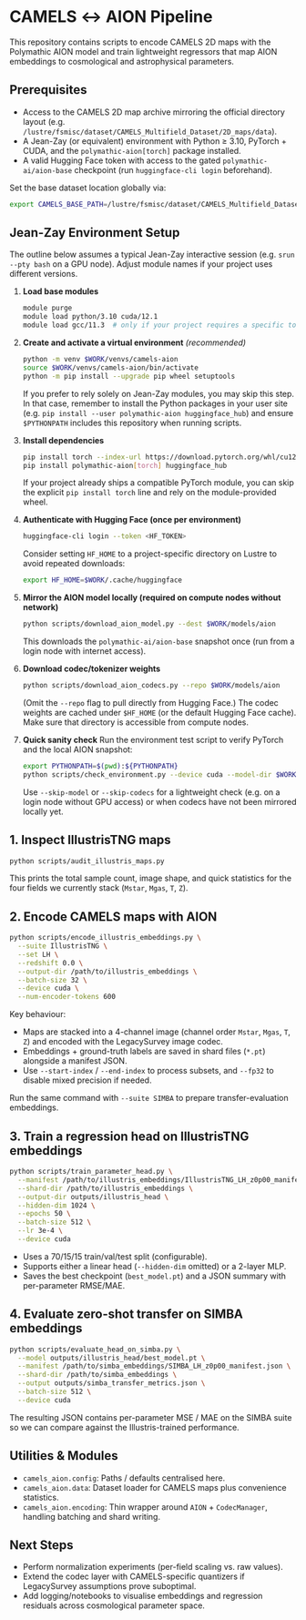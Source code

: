 # CAMELS ↔︎ AION Pipeline

This repository contains scripts to encode CAMELS 2D maps with the Polymathic AION model and train lightweight regressors that map AION embeddings to cosmological and astrophysical parameters.

## Prerequisites

- Access to the CAMELS 2D map archive mirroring the official directory layout (e.g. `/lustre/fsmisc/dataset/CAMELS_Multifield_Dataset/2D_maps/data`).
- A Jean-Zay (or equivalent) environment with Python ≥ 3.10, PyTorch + CUDA, and the `polymathic-aion[torch]` package installed.
- A valid Hugging Face token with access to the gated `polymathic-ai/aion-base` checkpoint (run `huggingface-cli login` beforehand).

Set the base dataset location globally via:

```bash
export CAMELS_BASE_PATH=/lustre/fsmisc/dataset/CAMELS_Multifield_Dataset/2D_maps/data
```

## Jean-Zay Environment Setup

The outline below assumes a typical Jean-Zay interactive session (e.g. `srun --pty bash` on a GPU node). Adjust module names if your project uses different versions.

1. **Load base modules**
   ```bash
   module purge
   module load python/3.10 cuda/12.1
   module load gcc/11.3  # only if your project requires a specific toolchain
   ```

2. **Create and activate a virtual environment** *(recommended)*
   ```bash
   python -m venv $WORK/venvs/camels-aion
   source $WORK/venvs/camels-aion/bin/activate
   python -m pip install --upgrade pip wheel setuptools
   ```
   If you prefer to rely solely on Jean-Zay modules, you may skip this step. In that case, remember to install the Python packages in your user site (e.g. `pip install --user polymathic-aion huggingface_hub`) and ensure `$PYTHONPATH` includes this repository when running scripts.

3. **Install dependencies**
   ```bash
   pip install torch --index-url https://download.pytorch.org/whl/cu121  # pick the CUDA build matching the loaded module
   pip install polymathic-aion[torch] huggingface_hub
   ```
   If your project already ships a compatible PyTorch module, you can skip the explicit `pip install torch` line and rely on the module-provided wheel.

4. **Authenticate with Hugging Face (once per environment)**
   ```bash
   huggingface-cli login --token <HF_TOKEN>
   ```
   Consider setting `HF_HOME` to a project-specific directory on Lustre to avoid repeated downloads:
   ```bash
   export HF_HOME=$WORK/.cache/huggingface
   ```

5. **Mirror the AION model locally (required on compute nodes without network)**
   ```bash
   python scripts/download_aion_model.py --dest $WORK/models/aion
   ```
   This downloads the `polymathic-ai/aion-base` snapshot once (run from a login node with internet access).

6. **Download codec/tokenizer weights**
   ```bash
   python scripts/download_aion_codecs.py --repo $WORK/models/aion
   ```
   (Omit the `--repo` flag to pull directly from Hugging Face.) The codec weights are cached under `$HF_HOME` (or the default Hugging Face cache). Make sure that directory is accessible from compute nodes.

7. **Quick sanity check**
   Run the environment test script to verify PyTorch and the local AION snapshot:
   ```bash
   export PYTHONPATH=$(pwd):${PYTHONPATH}
   python scripts/check_environment.py --device cuda --model-dir $WORK/models/aion --skip-codecs
   ```
   Use `--skip-model` or `--skip-codecs` for a lightweight check (e.g. on a login node without GPU access) or when codecs have not been mirrored locally yet.

## 1. Inspect IllustrisTNG maps

```bash
python scripts/audit_illustris_maps.py
```

This prints the total sample count, image shape, and quick statistics for the four fields we currently stack (`Mstar`, `Mgas`, `T`, `Z`).

## 2. Encode CAMELS maps with AION

```bash
python scripts/encode_illustris_embeddings.py \
  --suite IllustrisTNG \
  --set LH \
  --redshift 0.0 \
  --output-dir /path/to/illustris_embeddings \
  --batch-size 32 \
  --device cuda \
  --num-encoder-tokens 600
```

Key behaviour:

- Maps are stacked into a 4-channel image (channel order `Mstar`, `Mgas`, `T`, `Z`) and encoded with the LegacySurvey image codec.
- Embeddings + ground-truth labels are saved in shard files (`*.pt`) alongside a manifest JSON.
- Use `--start-index` / `--end-index` to process subsets, and `--fp32` to disable mixed precision if needed.

Run the same command with `--suite SIMBA` to prepare transfer-evaluation embeddings.

## 3. Train a regression head on IllustrisTNG embeddings

```bash
python scripts/train_parameter_head.py \
  --manifest /path/to/illustris_embeddings/IllustrisTNG_LH_z0p00_manifest.json \
  --shard-dir /path/to/illustris_embeddings \
  --output-dir outputs/illustris_head \
  --hidden-dim 1024 \
  --epochs 50 \
  --batch-size 512 \
  --lr 3e-4 \
  --device cuda
```

- Uses a 70/15/15 train/val/test split (configurable).
- Supports either a linear head (`--hidden-dim` omitted) or a 2-layer MLP.
- Saves the best checkpoint (`best_model.pt`) and a JSON summary with per-parameter RMSE/MAE.

## 4. Evaluate zero-shot transfer on SIMBA embeddings

```bash
python scripts/evaluate_head_on_simba.py \
  --model outputs/illustris_head/best_model.pt \
  --manifest /path/to/simba_embeddings/SIMBA_LH_z0p00_manifest.json \
  --shard-dir /path/to/simba_embeddings \
  --output outputs/simba_transfer_metrics.json \
  --batch-size 512 \
  --device cuda
```

The resulting JSON contains per-parameter MSE / MAE on the SIMBA suite so we can compare against the Illustris-trained performance.

## Utilities & Modules

- `camels_aion.config`: Paths / defaults centralised here.
- `camels_aion.data`: Dataset loader for CAMELS maps plus convenience statistics.
- `camels_aion.encoding`: Thin wrapper around `AION` + `CodecManager`, handling batching and shard writing.

## Next Steps

- Perform normalization experiments (per-field scaling vs. raw values).
- Extend the codec layer with CAMELS-specific quantizers if LegacySurvey assumptions prove suboptimal.
- Add logging/notebooks to visualise embeddings and regression residuals across cosmological parameter space.
